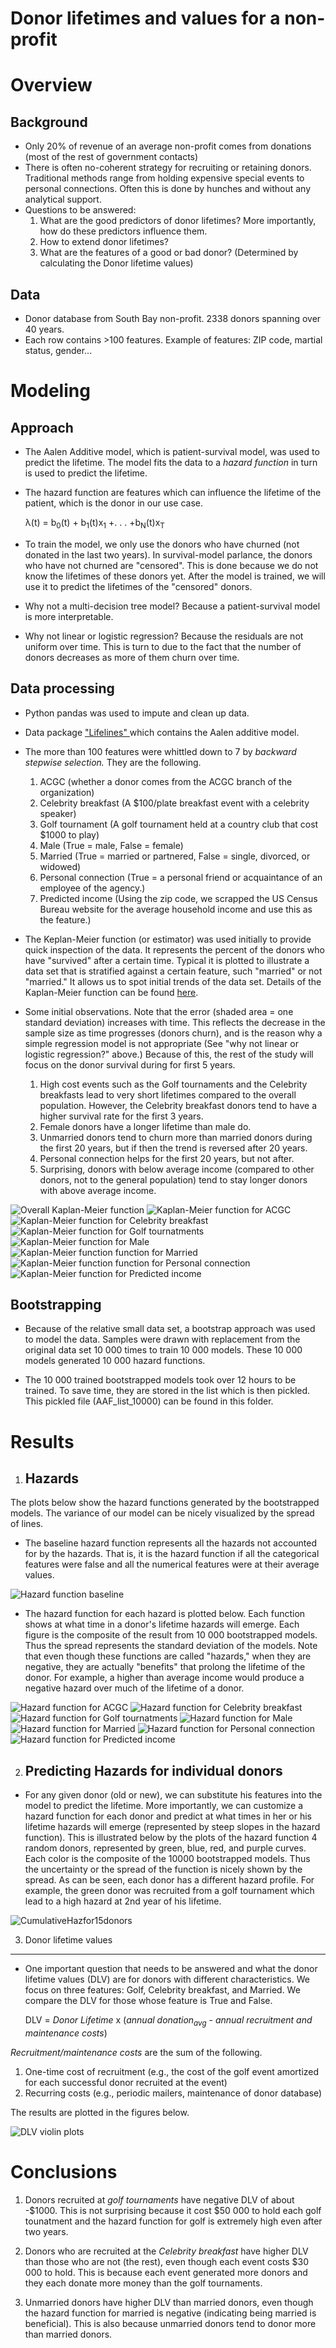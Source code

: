 # Donor lifetimes and values for a non-profit

Overview
========
Background
----------

- Only 20% of revenue of an average non-profit comes from donations (most of the rest of government contacts)
- There is often no-coherent strategy for recruiting or retaining donors.  Traditional methods range from holding expensive special events to personal connections.  Often this is done by hunches and without any analytical support.
- Questions to be answered:
	1.  What are the good predictors of donor lifetimes?  More importantly, how do these predictors influence them.
	2.  How to extend donor lifetimes?
	3.	What are the features of a good or bad donor?  (Determined by calculating the Donor lifetime values)

Data
----
- Donor database from South Bay non-profit. 2338 donors spanning over 40 years.
- Each row contains >100 features.  Example of features: ZIP code, martial status, gender...


Modeling
========
Approach
--------
- The Aalen Additive model, which is patient-survival model, was used to predict the lifetime. The model fits the data to a *hazard function* in turn is used to predict the lifetime.

- The hazard function are features which can influence the lifetime of the patient, which is the donor in our use case.

	λ(t) = b<sub>0</sub>(t) + b<sub>1</sub>(t)x<sub>1</sub> +. . . +b<sub>N</sub>(t)x<sub>T</sub>

- To train the model, we only use the donors who have churned (not donated in the last two years).  In survival-model parlance, the donors who have not churned are "censored".  This is done because we do not know the lifetimes of these donors yet.   After the model is trained, we will use it to predict the lifetimes of the "censored" donors.

- Why not a multi-decision tree model?  Because a patient-survival model is more interpretable.

- Why not linear or logistic regression?  Because the residuals are not uniform over time.  This is turn to due to the fact that the number of donors decreases as more of them churn over time.

Data processing
---------------
- Python pandas was used to impute and clean up data.
- Data package [ "Lifelines" ](http://lifelines.readthedocs.org/en/latest/) which contains the Aalen additive model.  

- The more than 100 features were whittled down to 7 by *backward stepwise selection.*  They are the following.
	1.	ACGC (whether a donor comes from the ACGC branch of the organization)
	2.	Celebrity breakfast (A $100/plate breakfast event with a celebrity speaker)
	3.	Golf tournament (A golf tournament held at a country club that cost $1000 to play)
	4.	Male (True = male, False = female)
	5.	Married (True = married or partnered, False = single, divorced, or widowed)
	6. 	Personal connection (True =  a personal friend or acquaintance of an employee of the agency.)
	7.  Predicted income (Using the zip code, we scrapped the US Census Bureau website for the average household income and use this as the feature.)

- The Keplan-Meier function (or estimator) was used initially to provide quick inspection of the data.  It represents the percent of the donors who have "survived" after a certain time.  Typical it is plotted to illustrate a data set that is stratified against a certain feature, such "married" or not "married."  It allows us to spot initial trends of the data set.   Details of the Kaplan-Meier function can be found [here](https://en.wikipedia.org/wiki/Kaplan–Meier_estimator).

- Some initial observations.  Note that the error (shaded area = one standard deviation) increases with time.  This reflects the decrease in the sample size as time progresses (donors churn), and is the reason why a simple regression model is not appropriate (See "why not linear or logistic regression?" above.)  Because of this, the rest of the study will focus on the donor survival during for first 5 years.
	1. High cost events such as the Golf tournaments and the Celebrity breakfasts lead to very short lifetimes compared to the overall population.  However, the Celebrity breakfast donors tend to have a higher survival rate for the first 3 years.
	2. Female donors have a longer lifetime than male do.
	3. Unmarried donors tend to churn more than married donors during the first 20 years, but if then the trend is reversed after 20 years.
	4. Personal connection helps for the first 20 years, but not after.
	5. Surprising, donors with below average income (compared to other donors, not to the general population) tend to stay longer donors with above average income.

![Overall Kaplan-Meier function](/images/KMF_overall.png>)
![Kaplan-Meier function for ACGC](/images/KMF_ACGC.png>)
![Kaplan-Meier function for Celebrity breakfast](images/KMF_Celebrity_breakfast.png)
![Kaplan-Meier function for Golf tournatments](/images/KMF_golf.png)
![Kaplan-Meier function for Male](/images/KMF_male.png)
![Kaplan-Meier function function for Married](/images/KMF_married.png)
![Kaplan-Meier function function for Personal connection](/images/KMF_personal_connection.png)
![Kaplan-Meier function for Predicted income](/images/KMF_predicted_income.png)

Bootstrapping
-------------
- Because of the relative small data set, a bootstrap approach was used to model the data.   Samples were drawn with replacement from the original data set 10 000 times to train 10 000 models.  These 10 000 models generated 10 000 hazard functions.  

- The 10 000 trained bootstrapped models took over 12 hours to be trained.  To save time, they are stored in the list which is then pickled.  This pickled file (AAF_list_10000) can be found in this folder.

Results
=======
1.	Hazards
	-------
The plots below show the hazard functions generated by the bootstrapped models.  The variance of our model can be nicely visualized by the spread of lines.   
-  The baseline hazard function represents all the hazards not accounted for by the hazards.  That is, it is the hazard function if all the categorical features were false and all the numerical features were at their average values.  

![Hazard function baseline](images/cum_haz_baseline0-5.png)

- The hazard function for each hazard is plotted below. Each function shows at what time in a donor's lifetime hazards will emerge.  Each figure is the composite of the result from 10 000 bootstrapped models.  Thus the spread represents the standard deviation of the models. Note that even though these functions are called "hazards," when they are negative, they are actually "benefits" that prolong the lifetime of the donor.  For example, a higher than average income would produce a negative hazard over much of the lifetime of a donor.

![Hazard function for ACGC](/images/cum_haz_ACGC0-5.png>)
![Hazard function for Celebrity breakfast](images/cum_haz_COS0-5.png)
![Hazard function for Golf tournatments](/images/cum_haz_golf0-5.png)
![Hazard function for Male](/images/cum_haz_male0-5.png)
![Hazard function for Married](/images/cum_haz_married0-5.png)
![Hazard function for Personal connection](/images/cum_haz_personal_connection0-5.png)
![Hazard function for Predicted income](/images/cum_haz_pred_income0-5.png)

2.	Predicting Hazards for individual donors
	----------------------------------------

- For any given donor (old or new), we can substitute his features into the model to predict the lifetime.  More importantly, we can customize a hazard function for each donor and predict at what times in her or his lifetime hazards will emerge (represented by steep slopes in the hazard function).  This is illustrated below by the plots of the hazard function 4 random donors, represented by green, blue, red, and purple curves.  Each color is the composite of  the 10000 bootstrapped models.  Thus the uncertainty or the spread of the function is nicely shown by the spread. As can be seen, each donor has a different hazard profile.  For example, the green donor was recruited from a golf tournament which lead to a high hazard at 2nd year of his lifetime.  

![CumulativeHazfor15donors](/images/donor_cum_hazard0-5-ii.png)

3.	Donor lifetime values
---------------------
- One important question that needs to be answered and what the donor lifetime values (DLV) are for donors with different characteristics.   We focus on three features: Golf, Celebrity breakfast, and Married.  We compare the DLV for those whose feature is True and False.  

	DLV = *Donor Lifetime* x (*annual donation<sub>avg</sub>* - *annual recruitment and maintenance costs*)

*Recruitment/maintenance costs* are the sum of the following.

1.	One-time cost of recruitment (e.g., the cost of the golf event amortized for each successful donor recruited at the event)
2.	Recurring costs (e.g., periodic mailers, maintenance of donor database)

The results are plotted in the figures below.

![DLV violin plots](/images/DLV.png)

**Conclusions**
===============
1.	Donors recruited at *golf tournaments* have negative DLV of about -$1000.  This is not surprising because it cost $50 000 to hold each golf tounatment and the hazard function for golf is extremely high even after two years.

2.	Donors who are recruited at the *Celebrity breakfast* have higher DLV than those who are not (the rest), even though each event costs $30 000 to hold.   This is because each event generated more donors and they each donate more money than the golf tournaments.

3.  Unmarried donors have higher DLV than married donors, even though the hazard function for married is negative (indicating being married is beneficial).  This is also because unmarried donors tend to donor more than married donors.

